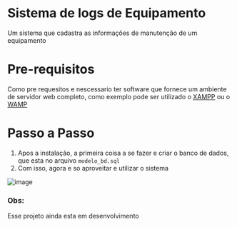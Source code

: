 # Sistema de logs de Equipamento 

Um sistema que cadastra as informações de manutenção de um equipamento

# Pre-requisitos

Como pre requesitos e nescessario ter software que fornece um ambiente de servidor web completo, como exemplo pode ser utilizado o [XAMPP](https://www.apachefriends.org/index.html) ou o [WAMP](https://www.apachefriends.org/index.html) 

# Passo a Passo
1. Apos a instalação, a primeira coisa a se fazer e criar o banco de dados, que esta no arquivo `modelo_bd.sql`
2. Com isso, agora e so aproveitar e utilizar o sistema

![image](https://github.com/user-attachments/assets/f18d8cef-2750-4e75-8d75-54f6b1701086)

### Obs:
Esse projeto ainda esta em desenvolvimento
